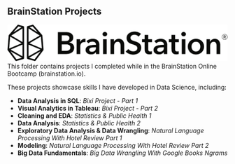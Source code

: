 ## BrainStation Projects
![BrainStation Logo](assets/BrainStation_Primary_Logo.png)
This folder contains projects I completed while in the BrainStation Online Bootcamp (brainstation.io).

These projects showcase skills I have developed in Data Science, including:

- **Data Analysis in SQL**: *Bixi Project - Part 1*
- **Visual Analytics in Tableau**: *Bixi Project - Part 2*
- **Cleaning and EDA**: *Statistics & Public Health 1*
- **Data Analysis**: *Statistics & Public Health 2*
- **Exploratory Data Analysis & Data Wrangling**: *Natural Language Processing With Hotel Review Part 1*
- **Modeling**: *Natural Language Processing With Hotel Review Part 2*
- **Big Data Fundamentals**: *Big Data Wrangling With Google Books Ngrams*